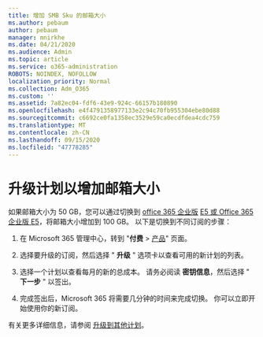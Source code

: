 ```yaml
---
title: 增加 SMB Sku 的邮箱大小
ms.author: pebaum
author: pebaum
manager: mnirkhe
ms.date: 04/21/2020
ms.audience: Admin
ms.topic: article
ms.service: o365-administration
ROBOTS: NOINDEX, NOFOLLOW
localization_priority: Normal
ms.collection: Adm_O365
ms.custom: ''
ms.assetid: 7a82ec04-fdf6-43e9-924c-66157b180890
ms.openlocfilehash: e4f4791358977133e2c94c70fb955304ebe80d88
ms.sourcegitcommit: c6692ce0fa1358ec3529e59ca0ecdfdea4cdc759
ms.translationtype: MT
ms.contentlocale: zh-CN
ms.lasthandoff: 09/15/2020
ms.locfileid: "47778285"
---
```

# <a name="upgrade-plans-to-increase-mailbox-size"></a>升级计划以增加邮箱大小

如果邮箱大小为 50 GB，您可以通过切换到 [office 365 企业版](https://products.office.com/business/office-365-enterprise-e3-business-software) [E5 或 Office 365 企业版 E5](https://products.office.com/business/office-365-enterprise-e5-business-software)，将邮箱大小增加到 100 GB。 以下是切换到不同订阅的步骤：
  
1. 在 Microsoft 365 管理中心，转到 "**付费**  >  [产品](https://go.microsoft.com/fwlink/p/?linkid=842054)" 页面。

2. 选择要升级的订阅，然后选择 " **升级** " 选项卡以查看可用的新计划的列表。

3. 选择一个计划以查看每月的新的总成本。 请务必阅读 **密钥信息**，然后选择 " **下一步** " 以签出。

4. 完成签出后，Microsoft 365 将需要几分钟的时间来完成切换。 你可以立即开始使用你的新订阅。

有关更多详细信息，请参阅 [升级到其他计划](https://docs.microsoft.com/microsoft-365/commerce/subscriptions/upgrade-to-different-plan)。